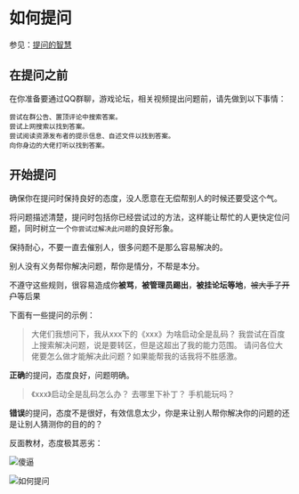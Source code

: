 # 如何提问

参见：[提问的智慧](https://github.com/ryanhanwu/How-To-Ask-Questions-The-Smart-Way/blob/main/README-zh_CN.md)

## 在提问之前

在你准备要通过QQ群聊，游戏论坛，相关视频提出问题前，请先做到以下事情：

    尝试在群公告、置顶评论中搜索答案。
    尝试上网搜索以找到答案。
    尝试阅读资源发布者的提示信息、自述文件以找到答案。
    向你身边的大佬打听以找到答案。

## 开始提问

确保你在提问时保持良好的态度，没人愿意在无偿帮别人的时候还要受这个气。

将问题描述清楚，提问时包括你已经尝试过的方法，这样能让帮忙的人更快定位问题，同时树立一个`你尝试过解决此问题`的良好形象。

保持耐心，不要一直去催别人，很多问题不是那么容易解决的。

别人没有义务帮你解决问题，帮你是情分，不帮是本分。

不遵守这些规则，很容易造成你**被骂**，**被管理员踢出**，**被挂论坛等地**，~~被大手子开户~~等后果

下面有一些提问的示例：

> 大佬们我想问下，我从xxx下的《xxx》为啥启动全是乱码？
我尝试在百度上搜索解决问题，说是要转区，但是这超出了我的能力范围。
请问各位大佬要怎么做才能解决此问题？如果能帮我的话我将不胜感激。

**正确**的提问，态度良好，问题明确。

> 《xxx》启动全是乱码怎么办？
去哪里下补丁？
手机能玩吗？

**错误**的提问，态度不是很好，有效信息太少，你是来让别人帮你解决你的问题的还是让别人猜测你的目的的？

反面教材，态度极其恶劣：

![傻逼](/how-to-ask/1.png)

![如何提问](/how-to-ask/2.jpg)
